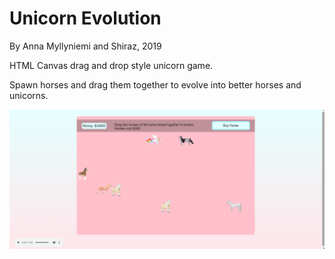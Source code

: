 # Unicorn Evolution
By Anna Myllyniemi and Shiraz, 2019

HTML Canvas drag and drop style unicorn game. 

Spawn horses and drag them together to evolve into better horses and unicorns.

![image of gameplay](https://github.com/missionStrawberry/Unicorn_Evolution/blob/main/Screenshot%20(6).png?raw=true)
